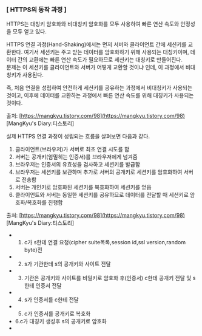 ### ********[ HTTPS의 동작 과정 ]********

HTTPS는 대칭키 암호화와 비대칭키 암호화를 모두 사용하여 빠른 연산 속도와 안정성을 모두 얻고 있다.

HTTPS 연결 과정(Hand-Shaking)에서는 먼저 서버와 클라이언트 간에 세션키를 교환한다. 여기서 세션키는 주고 받는 데이터를 암호화하기 위해 사용되는 대칭키이며, 데이터 간의 교환에는 빠른 연산 속도가 필요하므로 세션키는 대칭키로 만들어진다.   
문제는 이 세션키를 클라이언트와 서버가 어떻게 교환할 것이냐 인데, 이 과정에서 비대칭키가 사용된다.

즉, 처음 연결을 성립하여 안전하게 세션키를 공유하는 과정에서 비대칭키가 사용되는 것이고, 이후에 데이터를 교환하는 과정에서 빠른 연산 속도를 위해 대칭키가 사용되는 것이다.

출처: [https://mangkyu.tistory.com/98](https://mangkyu.tistory.com/98) [MangKyu's Diary:티스토리]

실제 HTTPS 연결 과정이 성립되는 흐름을 살펴보면 다음과 같다.

1. 클라이언트(브라우저)가 서버로 최초 연결 시도를 함
2. 서버는 공개키(엄밀히는 인증서)를 브라우저에게 넘겨줌
3. 브라우저는 인증서의 유효성을 검사하고 세션키를 발급함
4. 브라우저는 세션키를 보관하며 추가로 서버의 공개키로 세션키를 암호화하여 서버로 전송함
5. 서버는 개인키로 암호화된 세션키를 복호화하여 세션키를 얻음
6. 클라이언트와 서버는 동일한 세션키를 공유하므로 데이터를 전달할 때 세션키로 암호화/복호화를 진행함

출처: [https://mangkyu.tistory.com/98](https://mangkyu.tistory.com/98) [MangKyu's Diary:티스토리]


- 1. c가 s한테 연결 요청(cipher suite목록,session id,ssl version,random byte)전
- 2. s가 기관한테 s의 공개키와 사이트 전달
- 3. 기관은 공개키와 사이트를 비밀키로 암호화 후(인증서) c한테 공개키 전달 및 s한테 인증서 전달
- 4. s가 인증서를 c한테 전달
- 5. c가 인증서를 공개키로 복호화
- 6.c가 대칭키 생성후 s의 공개키로 암호화
- 